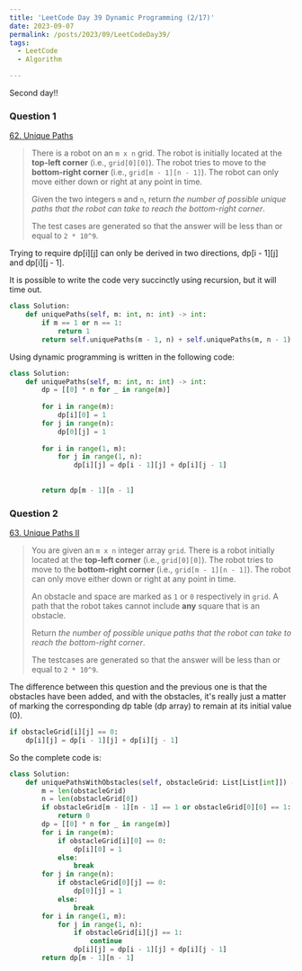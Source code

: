 ```yaml
---
title: 'LeetCode Day 39 Dynamic Programming (2/17)'
date: 2023-09-07
permalink: /posts/2023/09/LeetCodeDay39/
tags:
  - LeetCode
  - Algorithm

---
```


Second day!!

### Question 1

[62. Unique Paths](https://leetcode.com/problems/unique-paths/)

> There is a robot on an `m x n` grid. The robot is initially located at the **top-left corner** (i.e., `grid[0][0]`). The robot tries to move to the **bottom-right corner** (i.e., `grid[m - 1][n - 1]`). The robot can only move either down or right at any point in time.
>
> Given the two integers `m` and `n`, return *the number of possible unique paths that the robot can take to reach the bottom-right corner*.
>
> The test cases are generated so that the answer will be less than or equal to `2 * 10^9`.

Trying to require dp[i][j] can only be derived in two directions, dp[i - 1][j] and dp[i][j - 1].

It is possible to write the code very succinctly using recursion, but it will time out.

```python
class Solution:
    def uniquePaths(self, m: int, n: int) -> int:
        if m == 1 or n == 1:
            return 1
        return self.uniquePaths(m - 1, n) + self.uniquePaths(m, n - 1)
```

Using dynamic programming is written in the following code:

```python
class Solution:
    def uniquePaths(self, m: int, n: int) -> int:
        dp = [[0] * n for _ in range(m)]
 
        for i in range(m):
            dp[i][0] = 1
        for j in range(n):
            dp[0][j] = 1
 
        for i in range(1, m):
            for j in range(1, n):
                dp[i][j] = dp[i - 1][j] + dp[i][j - 1]
        
 
        return dp[m - 1][n - 1]
```



### Question 2

[63. Unique Paths II](https://leetcode.com/problems/unique-paths-ii/)

> You are given an `m x n` integer array `grid`. There is a robot initially located at the **top-left corner** (i.e., `grid[0][0]`). The robot tries to move to the **bottom-right corner** (i.e., `grid[m - 1][n - 1]`). The robot can only move either down or right at any point in time.
>
> An obstacle and space are marked as `1` or `0` respectively in `grid`. A path that the robot takes cannot include **any** square that is an obstacle.
>
> Return *the number of possible unique paths that the robot can take to reach the bottom-right corner*.
>
> The testcases are generated so that the answer will be less than or equal to `2 * 10^9`.

The difference between this question and the previous one is that the obstacles have been added, and with the obstacles, it's really just a matter of marking the corresponding dp table (dp array) to remain at its initial value (0).

```python
if obstacleGrid[i][j] == 0:
    dp[i][j] = dp[i - 1][j] + dp[i][j - 1]
```

So the complete code is:

```python
class Solution:
    def uniquePathsWithObstacles(self, obstacleGrid: List[List[int]]) -> int:
        m = len(obstacleGrid)
        n = len(obstacleGrid[0])
        if obstacleGrid[m - 1][n - 1] == 1 or obstacleGrid[0][0] == 1:
            return 0
        dp = [[0] * n for _ in range(m)]
        for i in range(m):
            if obstacleGrid[i][0] == 0:  
                dp[i][0] = 1
            else:
                break
        for j in range(n):
            if obstacleGrid[0][j] == 0:
                dp[0][j] = 1
            else:
                break
        for i in range(1, m):
            for j in range(1, n):
                if obstacleGrid[i][j] == 1:
                    continue
                dp[i][j] = dp[i - 1][j] + dp[i][j - 1]
        return dp[m - 1][n - 1]
```

